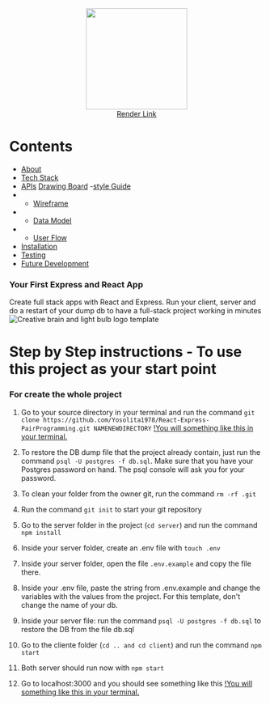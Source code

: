 <div align="center">
  <img height='200' src="https://user-images.githubusercontent.com/66194627/202570369-d61ef913-86f8-4b25-92c4-6e42a0c07af1.png">
</div>

<div align="center">
  <a href="https://server-vo1l.onrender.com/#home">Render Link</a>
</div>

# Contents 

- [About](#why-skilled---app-overview)
- [Tech Stack](#techstack)
- [APIs](#apis)
[Drawing Board](#drawing-board)
-[style Guide](#style-guide)
- - [Wireframe](#wireframe)
- - [Data Model](#data-model)
- - [User Flow](#user-flow)
- [Installation](#installation)
- [Testing](#testing)
- [Future Development](#future-development)

### Your First Express and React App
Create full stack apps with React and Express. Run your client, server and do a restart of your dump db to have a full-stack project working in minutes
![Creative brain and light bulb logo template](https://user-images.githubusercontent.com/66194627/202570369-d61ef913-86f8-4b25-92c4-6e42a0c07af1.png)

# Step by Step instructions - To use this project as your start point
### For create the whole project
1. Go to your source directory in your terminal and run the command `git clone https://github.com/Yosolita1978/React-Express-PairProgramming.git NAMENEWDIRECTORY`
[!You will something like this in your terminal.](https://github.com/Yosolita1978/screenshoots/blob/main/template/Screen%20Shot%202022-03-20%20at%207.50.46%20PM.png?raw=true)

2. To restore the DB dump file that the project already contain, just run the command `psql -U postgres -f db.sql`. Make sure that you have your Postgres password on hand. The psql console will ask you for your password. 
3. To clean your folder from the owner git, run the command `rm -rf .git`
4. Run the command `git init` to start your git repository
5. Go to the server folder in the project (`cd server`) and run the command `npm install`
6. Inside your server folder, create an .env file with `touch .env`
7. Inside your server folder, open the file `.env.example` and copy the file there. 
8. Inside your .env file, paste the string from .env.example and change the variables with the values from the project. For this template, don't change the name of your db.
9. Inside your server file: run the command `psql -U postgres -f db.sql` to restore the DB from the file db.sql
10. Go to the cliente folder (`cd .. and cd client`) and run the command `npm start`
11. Both server should run now with `npm start`
12. Go to localhost:3000 and you should see something like this
[!You will something like this in your terminal.](https://github.com/Yosolita1978/screenshoots/blob/main/template/Screen%20Shot%202022-03-20%20at%208.58.13%20PM.png?raw=true)
